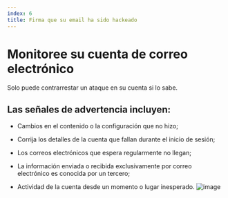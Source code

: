 ```yaml
---
index: 6
title: Firma que su email ha sido hackeado
---
```

# Monitoree su cuenta de correo electrónico

Solo puede contrarrestar un ataque en su cuenta si lo sabe.

## Las señales de advertencia incluyen:

*   Cambios en el contenido o la configuración que no hizo;

*   Corrija los detalles de la cuenta que fallan durante el inicio de sesión;

*   Los correos electrónicos que espera regularmente no llegan;

*   La información enviada o recibida exclusivamente por correo electrónico es conocida por un tercero;

*   Actividad de la cuenta desde un momento o lugar inesperado.
![image](email2.png)